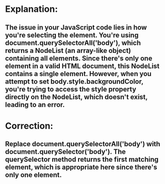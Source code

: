 # Explanation:
## The issue in your JavaScript code lies in how you're selecting the <body> element. You're using document.querySelectorAll('body'), which returns a NodeList (an array-like object) containing all <body> elements. Since there's only one <body> element in a valid HTML document, this NodeList contains a single element. However, when you attempt to set body.style.backgroundColor, you're trying to access the style property directly on the NodeList, which doesn't exist, leading to an error.

# Correction:

## Replace document.querySelectorAll('body') with document.querySelector('body'). The querySelector method returns the first matching element, which is appropriate here since there's only one <body> element.
